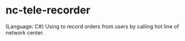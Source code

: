 # nc-tele-recorder
(Language: C#) Using to record orders from users by calling hot line of network center.
